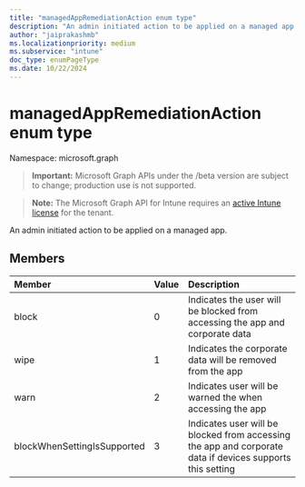 ```yaml
---
title: "managedAppRemediationAction enum type"
description: "An admin initiated action to be applied on a managed app."
author: "jaiprakashmb"
ms.localizationpriority: medium
ms.subservice: "intune"
doc_type: enumPageType
ms.date: 10/22/2024
---
```


# managedAppRemediationAction enum type

Namespace: microsoft.graph

> **Important:** Microsoft Graph APIs under the /beta version are subject to change; production use is not supported.

> **Note:** The Microsoft Graph API for Intune requires an [active Intune license](https://go.microsoft.com/fwlink/?linkid=839381) for the tenant.

An admin initiated action to be applied on a managed app.

## Members
|Member|Value|Description|
|:---|:---|:---|
|block|0|Indicates the user will be blocked from accessing the app and corporate data|
|wipe|1|Indicates the corporate data will be removed from the app|
|warn|2|Indicates user will be warned the when accessing the app|
|blockWhenSettingIsSupported|3|Indicates user will be blocked from accessing the app and corporate data if devices supports this setting|
